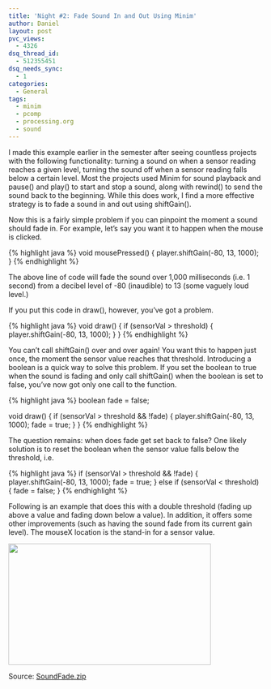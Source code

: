 ```yaml
---
title: 'Night #2: Fade Sound In and Out Using Minim'
author: Daniel
layout: post
pvc_views:
  - 4326
dsq_thread_id:
  - 512355451
dsq_needs_sync:
  - 1
categories:
  - General
tags:
  - minim
  - pcomp
  - processing.org
  - sound
---
```

<p>I made this example earlier in the semester after seeing countless projects with the following functionality: turning a sound on when a sensor reading reaches a given level, turning the sound off when a sensor reading falls below a certain level.  Most the projects used Minim for sound playback and pause() and play() to start and stop a sound, along with rewind() to send the sound back to the beginning.  While this does work, I find a more effective strategy is to fade a sound in and out using shiftGain().</p>
<p>Now this is a fairly simple problem if you can pinpoint the moment a sound should fade in.  For example, let&#8217;s say you want it to happen when the mouse is clicked.</p>
{% highlight java %}
void mousePressed() {
  player.shiftGain(-80, 13, 1000); 
}
{% endhighlight %}
<p>The above line of code will fade the sound over 1,000 milliseconds (i.e. 1 second) from a decibel level of -80 (inaudible) to 13 (some vaguely loud level.)</p>
<p>If you put this code in draw(), however, you&#8217;ve got a problem.</p>
{% highlight java %}
void draw() {
  if (sensorVal > threshold) {
    player.shiftGain(-80, 13, 1000); 
  }
}
{% endhighlight %}
<p>You can&#8217;t call shiftGain() over and over again!  You want this to happen just once, the moment the sensor value reaches that threshold.  Introducing a boolean is a quick way to solve this problem.  If you set the boolean to true when the sound is fading and only call shiftGain() when the boolean is set to false, you&#8217;ve now got only one call to the function.</p>
{% highlight java %}
boolean fade = false;

void draw() {
  if (sensorVal > threshold &#038;&#038; !fade) {
    player.shiftGain(-80, 13, 1000); 
    fade = true;
  }
}
{% endhighlight %}
<p>The question remains: when does fade get set back to false?  One likely solution is to reset the boolean when the sensor value falls below the threshold, i.e.</p>
{% highlight java %}
  if (sensorVal > threshold &#038;&#038; !fade) {
    player.shiftGain(-80, 13, 1000); 
    fade = true;
  } else if (sensorVal < threshold) {
    fade = false;
  }
{% endhighlight %}
<p>Following is an example that does this with a double threshold (fading up above a value and fading down below a value).  In addition, it offers some other improvements (such as having the sound fade from its current gain level). The mouseX location is the stand-in for a sensor value.</p>
<p><a href="http://shiffman.net/wp/wp-content/uploads/2011/12/SoundFade.zip"><img src="http://shiffman.net/wp/wp-content/uploads/2011/12/soundfade.png" alt="" title="soundfade" width="400" height="239" class="alignnone size-full wp-image-979" /></a></p>
<p>Source: <a href="http://shiffman.net/wp/wp-content/uploads/2011/12/SoundFade.zip">SoundFade.zip</a></p>
